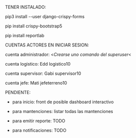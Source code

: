 TENER INSTALADO:

pip3 install --user django-crispy-forms

pip install crispy-bootstrap5

pip install reportlab

CUENTAS ACTORES EN INICIAR SESION:

cuenta administrador: <*Crearse uno comando del superuser*<

cuenta logistico: Edd logistico10

cuenta supervisor: Gabi supervisor10

cuenta jefe: Mati jefeterreno10

PENDIENTE:

- para inicio: front de posible dashboard interactivo

- para mantenciones: listar todas las mantenciones

- para emitir reporte: TODO

- para notificaciones: TODO
